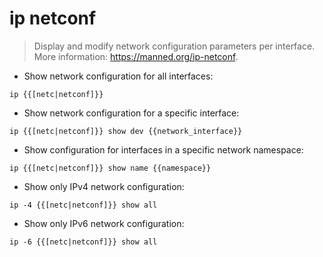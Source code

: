 # ip netconf

> Display and modify network configuration parameters per interface.
> More information: <https://manned.org/ip-netconf>.

- Show network configuration for all interfaces:

`ip {{[netc|netconf]}}`

- Show network configuration for a specific interface:

`ip {{[netc|netconf]}} show dev {{network_interface}}`

- Show configuration for interfaces in a specific network namespace:

`ip {{[netc|netconf]}} show name {{namespace}}`

- Show only IPv4 network configuration:

`ip -4 {{[netc|netconf]}} show all`

- Show only IPv6 network configuration:

`ip -6 {{[netc|netconf]}} show all`
